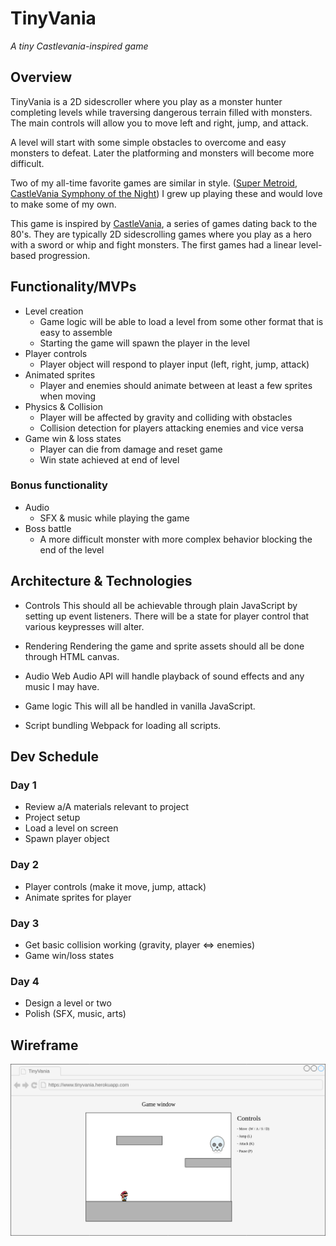 # **TinyVania**
_A tiny Castlevania-inspired game_

## **Overview**

TinyVania is a 2D sidescroller where you play as a monster hunter completing levels while traversing dangerous terrain filled with monsters. The main controls will allow you to move left and right, jump, and attack.

A level will start with some simple obstacles to overcome and easy monsters to defeat. Later the platforming and monsters will become more difficult.

Two of my all-time favorite games are similar in style. ([Super Metroid](https://en.wikipedia.org/wiki/Super_Metroid), [CastleVania Symphony of the Night](https://en.wikipedia.org/wiki/Castlevania:_Symphony_of_the_Night)) I grew up playing these and would love to make some of my own.

This game is inspired by [CastleVania](https://en.wikipedia.org/wiki/Castlevania), a series of games dating back to the 80's. They are typically 2D sidescrolling games where you play as a hero with a sword or whip and fight monsters. The first games had a linear level-based progression.

## **Functionality/MVPs**

* Level creation
  * Game logic will be able to load a level from some other format that is easy to assemble
  * Starting the game will spawn the player in the level
* Player controls
  * Player object will respond to player input (left, right, jump, attack)
* Animated sprites
  * Player and enemies should animate between at least a few sprites when moving
* Physics & Collision
  * Player will be affected by gravity and colliding with obstacles
  * Collision detection for players attacking enemies and vice versa
* Game win & loss states
  * Player can die from damage and reset game
  * Win state achieved at end of level

### **Bonus functionality**

* Audio
  * SFX & music while playing the game
* Boss battle
  * A more difficult monster with more complex behavior blocking the end of the level

## **Architecture & Technologies**

* Controls
This should all be achievable through plain JavaScript by setting up event listeners. There will be a state for player control that various keypresses will alter.

* Rendering
Rendering the game and sprite assets should all be done through HTML canvas.

* Audio
Web Audio API will handle playback of sound effects and any music I may have.

* Game logic
This will all be handled in vanilla JavaScript.

* Script bundling
Webpack for loading all scripts.

## **Dev Schedule**

### Day 1
* Review a/A materials relevant to project
* Project setup
* Load a level on screen
* Spawn player object

### Day 2
* Player controls (make it move, jump, attack)
* Animate sprites for player

### Day 3
* Get basic collision working (gravity, player <=> enemies)
* Game win/loss states

### Day 4
* Design a level or two
* Polish (SFX, music, arts)

## Wireframe

![Wireframe](./docs/wireframe01.png)
